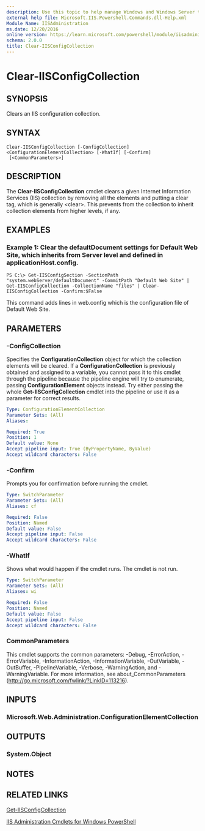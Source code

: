 ```yaml
---
description: Use this topic to help manage Windows and Windows Server technologies with Windows PowerShell.
external help file: Microsoft.IIS.Powershell.Commands.dll-Help.xml
Module Name: IISAdministration
ms.date: 12/20/2016
online version: https://learn.microsoft.com/powershell/module/iisadministration/clear-iisconfigcollection?view=windowsserver2025-ps&wt.mc_id=ps-gethelp
schema: 2.0.0
title: Clear-IISConfigCollection
---
```


# Clear-IISConfigCollection

## SYNOPSIS
Clears an IIS configuration collection.

## SYNTAX

```
Clear-IISConfigCollection [-ConfigCollection] <ConfigurationElementCollection> [-WhatIf] [-Confirm]
 [<CommonParameters>]
```

## DESCRIPTION
The **Clear-IISConfigCollection** cmdlet clears a given Internet Information Services (IIS) collection by removing all the elements and putting a clear tag, which is generally \<clear\>.
This prevents from the collection to inherit collection elements from higher levels, if any.

## EXAMPLES

### Example 1: Clear the defaultDocument settings for Default Web Site, which inherits from Server level and defined in applicationHost.config.
```
PS C:\> Get-IISConfigSection -SectionPath "system.webServer/defaultDocument" -CommitPath "Default Web Site" | Get-IISConfigCollection -CollectionName "files" | Clear-IISConfigCollection -Confirm:$False
```

This command adds lines in web.config which is the configuration file of Default Web Site.

## PARAMETERS

### -ConfigCollection
Specifies the **ConfigurationCollection** object for which the collection elements will be cleared.
If a **ConfigurationCollection** is previously obtained and assigned to a variable, you cannot pass it to this cmdlet through the pipeline because the pipeline engine will try to enumerate, passing **ConfigurationElement** objects instead.
Try either passing the whole **Get-IISConfigCollection** cmdlet into the pipeline or use it as a parameter for correct results.

```yaml
Type: ConfigurationElementCollection
Parameter Sets: (All)
Aliases:

Required: True
Position: 1
Default value: None
Accept pipeline input: True (ByPropertyName, ByValue)
Accept wildcard characters: False
```

### -Confirm
Prompts you for confirmation before running the cmdlet.

```yaml
Type: SwitchParameter
Parameter Sets: (All)
Aliases: cf

Required: False
Position: Named
Default value: False
Accept pipeline input: False
Accept wildcard characters: False
```

### -WhatIf
Shows what would happen if the cmdlet runs.
The cmdlet is not run.

```yaml
Type: SwitchParameter
Parameter Sets: (All)
Aliases: wi

Required: False
Position: Named
Default value: False
Accept pipeline input: False
Accept wildcard characters: False
```

### CommonParameters
This cmdlet supports the common parameters: -Debug, -ErrorAction, -ErrorVariable, -InformationAction, -InformationVariable, -OutVariable, -OutBuffer, -PipelineVariable, -Verbose, -WarningAction, and -WarningVariable. For more information, see about_CommonParameters (http://go.microsoft.com/fwlink/?LinkID=113216).

## INPUTS

### Microsoft.Web.Administration.ConfigurationElementCollection

## OUTPUTS

### System.Object

## NOTES

## RELATED LINKS

[Get-IISConfigCollection](./Get-IISConfigCollection.md)

[IIS Administration Cmdlets for Windows PowerShell](./iisadministration.md)

